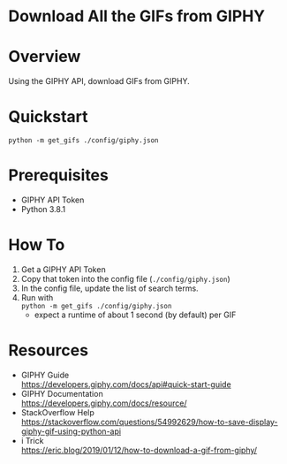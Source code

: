 # Download All the GIFs from GIPHY

# Overview

Using the GIPHY API, download GIFs from GIPHY.

# Quickstart

<code>python -m get_gifs ./config/giphy.json</code>

# Prerequisites

* GIPHY API Token
* Python 3.8.1

# How To

1. Get a GIPHY API Token
2. Copy that token into the config file (<code>./config/giphy.json</code>)
3. In the config file, update the list of search terms.
4. Run with<br>
<code>python -m get_gifs ./config/giphy.json</code>
	* expect a runtime of about 1 second (by default) per GIF

# Resources

* GIPHY Guide<br>
https://developers.giphy.com/docs/api#quick-start-guide
* GIPHY Documentation<br>
https://developers.giphy.com/docs/resource/
* StackOverflow Help<br>
https://stackoverflow.com/questions/54992629/how-to-save-display-giphy-gif-using-python-api
* i Trick<br>
https://eric.blog/2019/01/12/how-to-download-a-gif-from-giphy/